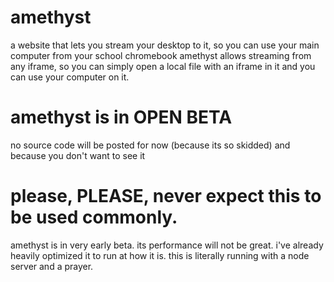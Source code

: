 # amethyst
a website that lets you stream your desktop to it, so you can use your main computer from your school chromebook
amethyst allows streaming from any iframe, so you can simply open a local file with an iframe in it and you can use your computer on it.


# amethyst is in OPEN BETA
no source code will be posted for now (because its so skidded) and because you don't want to see it


# please, PLEASE, never expect this to be used commonly.
amethyst is in very early beta. its performance will not be great. i've already heavily optimized it to run at how it is. this is literally running with a node server and a prayer.
